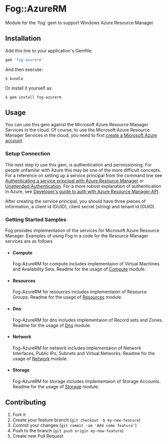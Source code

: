 # Fog::AzureRM

Module for the 'fog' gem to support Windows Azure Resource Manager

## Installation

Add this line to your application's Gemfile:

```ruby
gem 'fog-azurerm'
```

And then execute:

    $ bundle

Or install it yourself as:

    $ gem install fog-azurerm
    
    
## Usage

You can use this gem against the Microsoft Azure Resource Manager Services in the cloud. Of course, to use the Microsoft Azure Resource Manager Services in the cloud, you need to first [create a Microsoft Azure account](http://www.azure.com/en-us/pricing/free-trial/).


### Setup Connection

The next step to use this gem, is authentication and permissioning. For people unfamilar with Azure this may be one of
the more difficult concepts. For a reference on setting up a service principal from the command line see
[Authenticating a service principal with Azure Resource Manager](http://aka.ms/cli-service-principal) or
[Unattended Authentication](http://aka.ms/auth-unattended). For a more robust explanation of authentication in Azure,
see [Developer’s guide to auth with Azure Resource Manager API](http://aka.ms/arm-auth-dev-guide).

After creating the service principal, you should have three pieces of information, a client id (GUID), client secret
(string) and tenant id (GUID).


### Getting Started Samples

Fog provides implementation of the services for Microsoft Azure Resource Manager. Examples of using Fog in a code for the Resource Manager services are as follows

* #### Compute

  Fog-AzureRM for compute includes implementaion of Virtual Machines and Availability Sets. Readme for the usage of [Compute](https://github.com/Confiz/fog-azure-rm/blob/develop/lib/fog/azurerm/docs/compute.md) module.

* #### Resources

  Fog-AzureRM for resources includes implementaion of Resource Groups. Readme for the usage of [Resources](https://github.com/Confiz/fog-azure-rm/blob/develop/lib/fog/azurerm/docs/resources.md) module.

* #### Dns

  Fog-AzureRM for dns includes implementaion of Record sets and Zones. Readme for the usage of [Dns]() module.

* #### Network

  Fog-AzureRM for network includes implementaion of Network Interfaces, Public IPs, Subnets and Virtual Networks. Readme for the usage of [Network]() module.

* #### Storage

  Fog-AzureRM for storage includes implementaion of Storage Accounts. Readme for the usage of [Storage](https://github.com/Confiz/fog-azure-rm/blob/develop/lib/fog/azurerm/docs/storage.md) module.
  
## Contributing

1. Fork it
2. Create your feature branch (`git checkout -b my-new-feature`)
3. Commit your changes (`git commit -am 'Add some feature'`)
4. Push to the branch (`git push origin my-new-feature`)
5. Create new Pull Request





